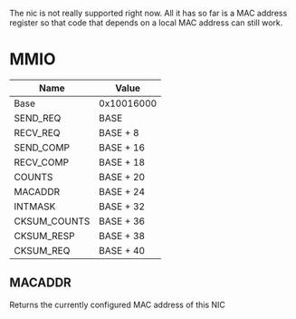 The nic is not really supported right now. All it has so far is a MAC address
register so that code that depends on a local MAC address can still work.

# MMIO
| Name          | Value      |
| --------------|------------|
| Base          | 0x10016000 |
| SEND\_REQ     | BASE       |
| RECV\_REQ     | BASE + 8   |
| SEND\_COMP    | BASE + 16  |
| RECV\_COMP    | BASE + 18  |
| COUNTS        | BASE + 20  |
| MACADDR       | BASE + 24  |
| INTMASK       | BASE + 32  |
| CKSUM\_COUNTS | BASE + 36  |
| CKSUM\_RESP   | BASE + 38  |
| CKSUM\_REQ    | BASE + 40  |

## MACADDR
Returns the currently configured MAC address of this NIC
